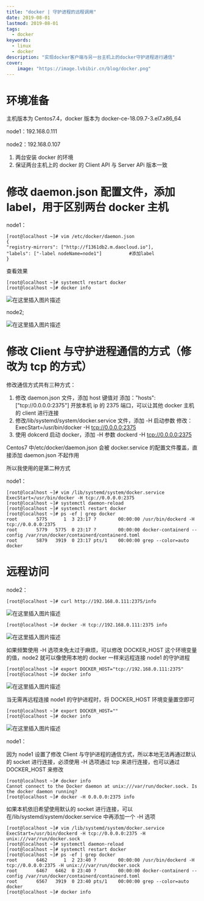 ```yaml
---
title: "docker | 守护进程的远程调用" 
date: 2019-08-01
lastmod: 2019-08-01
tags: 
  - docker
keywords:
  - linux
  - docker
description: "实现docker客户端与另一台主机上的docker守护进程进行通信" 
cover:
    image: "https://image.lvbibir.cn/blog/docker.png" 
---
```


# 环境准备

主机版本为 Centos7.4，docker 版本为 docker-ce-18.09.7-3.el7.x86_64

node1：192.168.0.111

node2：192.168.0.107

1. 两台安装 docker 的环境
2. 保证两台主机上的 docker 的 Client API 与 Server APi 版本一致

# 修改 daemon.json 配置文件，添加 label，用于区别两台 docker 主机

node1：

```textile
[root@localhost ~]# vim /etc/docker/daemon.json
{
"registry-mirrors": ["http://f1361db2.m.daocloud.io"],    
"labels": ["-label nodeName=node1"]          #添加label
}
```

查看效果

```textile
[root@localhost ~]# systemctl restart docker
[root@localhost ~]# docker info
```

![在这里插入图片描述](https://image.lvbibir.cn/blog/20190810222537259.png)

node2;

![在这里插入图片描述](https://image.lvbibir.cn/blog/20190810223150493.png)

# 修改 Client 与守护进程通信的方式（修改为 tcp 的方式）

修改通信方式共有三种方式：

1. 修改 daemon.json 文件，添加 host 键值对
添加："hosts": ["tcp://0.0.0.0:2375"]
开放本机 ip 的 2375 端口，可以让其他 docker 主机的 client 进行连接
2. 修改/lib/systemd/system/docker.service 文件，添加 -H 启动参数
修改：ExecStart=/usr/bin/docker -H <tcp://0.0.0.0:2375>
3. 使用 dokcerd 启动 docker，添加 -H 参数
dockerd -H <tcp://0.0.0.0:2375>

Centos7 中/etc/docker/daemon.json 会被 docker.service 的配置文件覆盖，直接添加 daemon.json 不起作用

所以我使用的是第二种方式

node1：

```textile
[root@localhost ~]# vim /lib/systemd/system/docker.service
ExecStart=/usr/bin/docker -H tcp://0.0.0.0:2375 
[root@localhost ~]# systemctl daemon-reload
[root@localhost ~]# systemctl restart docker
[root@localhost ~]# ps -ef | grep docker
root       5775      1  3 23:17 ?        00:00:00 /usr/bin/dockerd -H tcp://0.0.0.0:2375
root       5779   5775  0 23:17 ?        00:00:00 docker-containerd --config /var/run/docker/containerd/containerd.toml
root       5879   3919  0 23:17 pts/1    00:00:00 grep --color=auto docker
```

# 远程访问

node2：

```textile
[root@localhost ~]# curl http://192.168.0.111:2375/info
```

![在这里插入图片描述](https://image.lvbibir.cn/blog/20190810232112308.png)

```textile
[root@localhost ~]# docker -H tcp://192.168.0.111:2375 info
```

![在这里插入图片描述](https://image.lvbibir.cn/blog/20190810232347323.png)

如果频繁使用 -H 选项未免太过于麻烦，可以修改 DOCKER_HOST 这个环境变量的值，node2 就可以像使用本地的 docker 一样来远程连接 node1 的守护进程

```textile
[root@localhost ~]# export DOCKER_HOST="tcp://192.168.0.111:2375"
[root@localhost ~]# docker info
```

![在这里插入图片描述](https://image.lvbibir.cn/blog/20190810232828582.png)

当无需再远程连接 node1 的守护进程时，将 DOCKER_HOST 环境变量置空即可

```textile
[root@localhost ~]# export DOCKER_HOST=""
[root@localhost ~]# docker info
```

![在这里插入图片描述](https://image.lvbibir.cn/blog/20190810233039709.png)

node1：

因为 node1 设置了修改 Client 与守护进程的通信方式，所以本地无法再通过默认的 socket 进行连接，必须使用 -H 选项通过 tcp 来进行连接，也可以通过 DOCKER_HOST 来修改

```textile
[root@localhost ~]# docker info
Cannot connect to the Docker daemon at unix:///var/run/docker.sock. Is the docker daemon running?
[root@localhost ~]# docker -H 0.0.0.0:2375 info
```

如果本机依旧希望使用默认的 socket 进行连接，可以在/lib/systemd/system/docker.service 中再添加一个 -H 选项

```textile
[root@localhost ~]# vim /lib/systemd/system/docker.service
ExecStart=/usr/bin/dockerd -H tcp://0.0.0.0:2375 -H unix:///var/run/docker.sock
[root@localhost ~]# systemctl daemon-reload
[root@localhost ~]# systemctl restart docker
[root@localhost ~]# ps -ef | grep docker
root       6462      1  2 23:40 ?        00:00:00 /usr/bin/dockerd -H tcp://0.0.0.0:2375 -H unix:///var/run/docker.sock
root       6467   6462  0 23:40 ?        00:00:00 docker-containerd --config /var/run/docker/containerd/containerd.toml
root       6567   3919  0 23:40 pts/1    00:00:00 grep --color=auto docker
[root@localhost ~]# docker info
```
